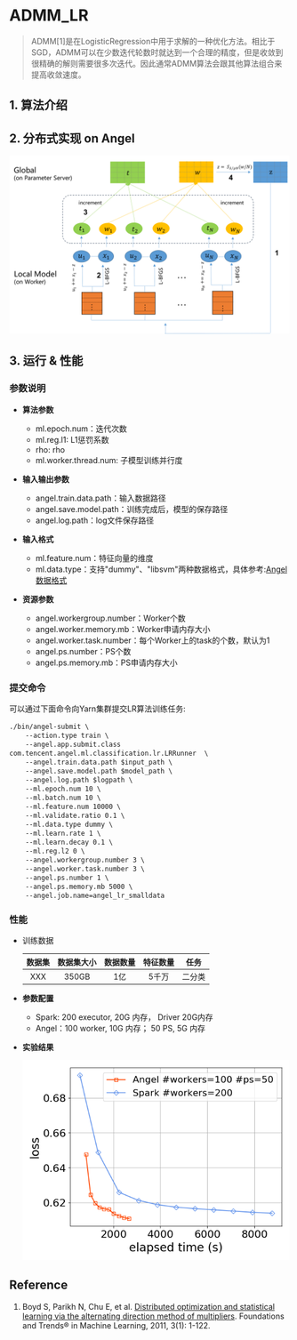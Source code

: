 # ADMM_LR

> ADMM[1]是在LogisticRegression中用于求解的一种优化方法。相比于SGD，ADMM可以在少数迭代轮数时就达到一个合理的精度，但是收敛到很精确的解则需要很多次迭代。因此通常ADMM算法会跟其他算法组合来提高收敛速度。

## 1. 算法介绍


## 2. 分布式实现 on Angel

![](../img/admm_lr_1.png)

## 3. 运行 & 性能

###  参数说明

* **算法参数**  
  * ml.epoch.num：迭代次数   
  * ml.reg.l1: L1惩罚系数
  * rho: rho
  * ml.worker.thread.num: 子模型训练并行度

* **输入输出参数**
  * angel.train.data.path：输入数据路径   
  * angel.save.model.path：训练完成后，模型的保存路径   
  * angel.log.path：log文件保存路径   

* **输入格式**
  * ml.feature.num：特征向量的维度   
  * ml.data.type：支持"dummy"、"libsvm"两种数据格式，具体参考:[Angel数据格式](data_format.md)
       
* **资源参数**
  * angel.workergroup.number：Worker个数   
  * angel.worker.memory.mb：Worker申请内存大小    
  * angel.worker.task.number：每个Worker上的task的个数，默认为1    
  * angel.ps.number：PS个数    
  * angel.ps.memory.mb：PS申请内存大小

###  提交命令

可以通过下面命令向Yarn集群提交LR算法训练任务:

```shell
./bin/angel-submit \
    --action.type train \
    --angel.app.submit.class com.tencent.angel.ml.classification.lr.LRRunner  \
    --angel.train.data.path $input_path \
    --angel.save.model.path $model_path \
    --angel.log.path $logpath \
    --ml.epoch.num 10 \
    --ml.batch.num 10 \
    --ml.feature.num 10000 \
    --ml.validate.ratio 0.1 \
    --ml.data.type dummy \
    --ml.learn.rate 1 \
    --ml.learn.decay 0.1 \
    --ml.reg.l2 0 \
    --angel.workergroup.number 3 \
    --angel.worker.task.number 3 \
    --angel.ps.number 1 \
    --angel.ps.memory.mb 5000 \
    --angel.job.name=angel_lr_smalldata
```

### 性能


* 训练数据

	| 数据集 | 数据集大小 | 数据数量 | 特征数量 | 任务 |
	|:------:|:----------:|:--------:|:--------:|:-------:|
	| XXX  |    350GB    |   1亿  |   5千万   | 二分类 |


* **参数配置**

    * Spark:  200 executor, 20G 内存， Driver 20G内存
    * Angel：100 worker, 10G 内存； 50 PS, 5G 内存
    
* **实验结果**

    ![](../img/admm_lr.png)


## Reference
1. Boyd S, Parikh N, Chu E, et al. [Distributed optimization and statistical learning via the alternating direction method of multipliers](https://pdfs.semanticscholar.org/905b/cb57493c8b97b216bc6786aa122e1ad608b0.pdf). Foundations and Trends® in Machine Learning, 2011, 3(1): 1-122.